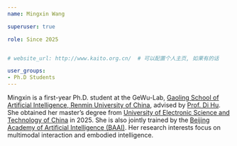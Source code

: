 ```yaml
---
name: Mingxin Wang

superuser: true

role: Since 2025


# website_url: http://www.kaito.org.cn/  # 可以配置个人主页, 如果有的话

user_groups:
- Ph.D Students
---
```

Mingxin is a first-year Ph.D. student at the GeWu-Lab, [Gaoling School of Artificial Intelligence, Renmin University of China](http://ai.ruc.edu.cn/), advised by [Prof. Di Hu](https://dtaoo.github.io/). She obtained her master’s degree from [University of Electronic Science and Technology of China](https://en.uestc.edu.cn/) in 2025. She is also jointly trained by the [Beijing Academy of Artificial Intelligence (BAAI)](https://www.baai.ac.cn/). Her research interests focus on multimodal interaction and embodied intelligence.